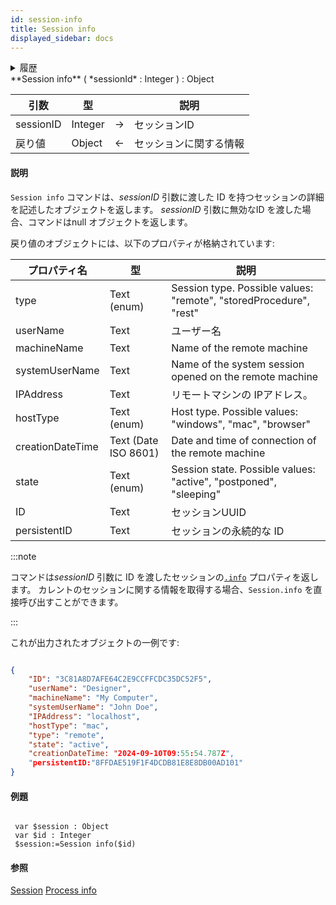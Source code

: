 ```yaml
---
id: session-info
title: Session info
displayed_sidebar: docs
---
```


<details><summary>履歴</summary>

| リリース  | 内容 |
| ----- | -- |
| 20 R7 | 追加 |

</details>

<!-- REF #_command_.Session info.Syntax -->**Session info** ( *sessionId* : Integer ) : Object<!-- END REF -->

<!-- REF #_command_.Session info.Params -->

| 引数        | 型       |                             | 説明          |
| --------- | ------- | :-------------------------: | ----------- |
| sessionID | Integer | &#8594; | セッションID     |
| 戻り値       | Object  | &#8592; | セッションに関する情報 |

<!-- END REF -->

#### 説明

`Session info` コマンドは、<!-- REF #_command_.Session info.Summary -->*sessionID* 引数に渡した ID を持つセッションの詳細を記述したオブジェクトを返します<!-- END REF -->。 *sessionID* 引数に無効なID を渡した場合、コマンドはnull オブジェクトを返します。

戻り値のオブジェクトには、以下のプロパティが格納されています:

| プロパティ名           | 型                                       | 説明                                                                                                 |
| ---------------- | --------------------------------------- | -------------------------------------------------------------------------------------------------- |
| type             | Text (enum)          | Session type. Possible values: "remote", "storedProcedure", "rest" |
| userName         | Text                                    | ユーザー名                                                                                              |
| machineName      | Text                                    | Name of the remote machine                                                                         |
| systemUserName   | Text                                    | Name of the system session opened on the remote machine                                            |
| IPAddress        | Text                                    | リモートマシンの IPアドレス。                                                                                   |
| hostType         | Text (enum)          | Host type. Possible values: "windows", "mac", "browser"            |
| creationDateTime | Text (Date ISO 8601) | Date and time of connection of the remote machine                                                  |
| state            | Text (enum)          | Session state. Possible values: "active", "postponed", "sleeping"  |
| ID               | Text                                    | セッションUUID                                                                                          |
| persistentID     | Text                                    | セッションの永続的な ID                                                                                      |

:::note

コマンドは*sessionID* 引数に ID を渡したセッションの[`.info`](../API/SessionClass.md#info) プロパティを返します。 カレントのセッションに関する情報を取得する場合、`Session.info` を直接呼び出すことができます。

:::

これが出力されたオブジェクトの一例です:

```json

{
    "ID": "3C81A8D7AFE64C2E9CCFFCDC35DC52F5",
    "userName": "Designer",
    "machineName": "My Computer",
    "systemUserName": "John Doe",
    "IPAddress": "localhost",
    "hostType": "mac",
    "type": "remote",
    "state": "active",
    "creationDateTime: "2024-09-10T09:55:54.787Z",
    "persistentID:"8FFDAE519F1F4DCDB81E8E8DB00AD101"
}

```

#### 例題

```4d

 var $session : Object
 var $id : Integer
 $session:=Session info($id)

```

#### 参照

[Session](../API/SessionClass.md)
[Process info](process-info.md)
